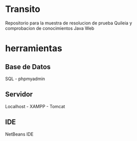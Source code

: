 # Transito
Repositorio para la muestra de resolucion de prueba Quileia y comprobacion de conocimientos Java Web

# herramientas

## Base de Datos
SQL - phpmyadmin

## Servidor
Localhost - XAMPP - Tomcat

## IDE

NetBeans IDE 


